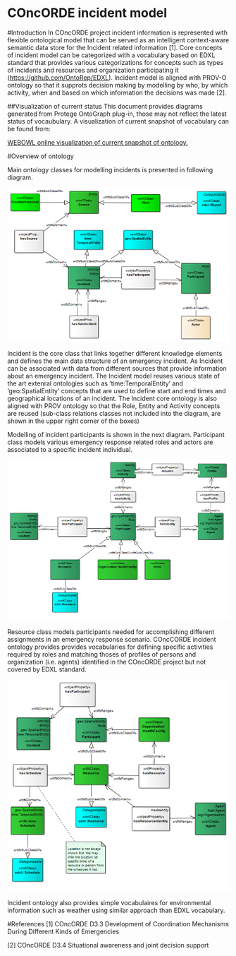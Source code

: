 # COncORDE incident model

#Introduction
In COncORDE project incident information is represented with flexible ontological model that can be served as an intelligent context-aware semantic data store for the Incident related information [1].  Core concepts of incident model can be categorized with a vocabulary based on EDXL standard that provides various categorizations for concepts such as types of incidents and resources and organization participating it (https://github.com/OntoRep/EDXL). Incident model is aligned with PROV-O ontology so that it supprots decision making by modelling by who, by which activity, when and based on which information the decisions was made [2].

##Visualization of current status
This document provides diagrams generated from Protege OntoGraph plug-in, those may not reflect the latest status of vocaubulary. A visualization of current snapshot of vocabulary can be found from:

[WEBOWL online visualization of current snapshot of ontology.](http://vowl.visualdataweb.org/webvowl/#iri=https://raw.githubusercontent.com/OntoRep/EDXL/master/concorde.ttl "WEBOWL visualization")


#Overview of ontology

Main ontology classes for modelling incidents is presented in following diagram.

![Incident model](https://raw.githubusercontent.com/OntoRep/COncORDE/master/EA8.png)

Incident is the core class that links together different knowledge elements and defines the main data structure of an emergency incident. As Incident can be associated with data from different sources that provide information about an emergency incident. The Incident model reuses various state of the art extenral ontologies such as ‘time:TemporalEntity’ and ‘geo:SpatialEntity’ concepts that are used to define start and end times and geographical locations of an incident.  The Incident core ontology is also aligned with PROV ontology so that the Role, Entity and Activity concepts are reused (sub-class relations classes not included into the diagram, are shown in the upper right corner of the boxes)

Modelling of incident participants is shown in the next diagram. Participant class models various emergency response related roles and actors are associated to a specific incident individual.  

![Participants](https://raw.githubusercontent.com/OntoRep/COncORDE/master/EA12.png)

Resource class models participants needed for accomplishing different assignments in an emergency response scenario. COncCORDE incident ontology provides provides vocabularies for defining specific activities required by roles and matching thoses of profiles of persons and organization (i.e. agents) identified in the COncORDE project but not covered by EDXL standard. 

![Participants](https://raw.githubusercontent.com/OntoRep/COncORDE/master/EA16.png)

Incident ontology also provides simple vocabulaires for environmental information such as weather using similar approach than EDXL vocabulary.

#References
[1] COncORDE D3.3 Development of Coordination Mechanisms During Different Kinds of Emergencies

[2] COncORDE D3.4 Situational awareness and joint decision support
